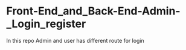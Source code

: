 # Front-End_and_Back-End-Admin-_Login_register
In this repo Admin and user has different route for login
